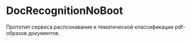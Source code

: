 # DocRecognitionNoBoot

Прототип сервиса распознавания и тематической классификации pdf-образов документов.


